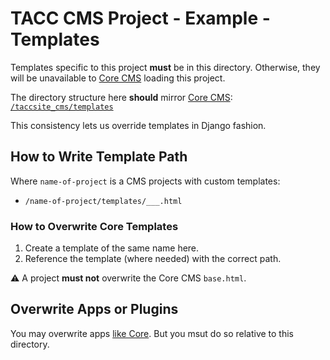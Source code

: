 # TACC CMS Project - Example - Templates

Templates specific to this project __must__ be in this directory.
Otherwise, they will be unavailable to [Core CMS] loading this project.

The directory structure here __should__ mirror [Core CMS]:
  [`/taccsite_cms/templates`][core-tpl-dir]

This consistency lets us override templates in Django fashion.

[Core CMS]: https://github.com/TACC/Core-CMS
[core-tpl-dir]: https://github.com/TACC/Core-CMS/blob/main/taccsite_cms/static/site_cms

## How to Write Template Path

Where `name-of-project` is a CMS projects with custom templates:

- `/name-of-project/templates/___.html`

### How to Overwrite Core Templates

1. Create a template of the same name here.
2. Reference the template (where needed) with the correct path.

⚠️ A project __must not__ overwrite the Core CMS `base.html`.

## Overwrite Apps or Plugins

You may overwrite apps [like Core][core-overwrite-doc].
But you msut do so relative to this directory.

[core-overwrite-doc]: https://github.com/TACC/Core-CMS/tree/main/taccsite_cms/templates/README.md#overwrite-apps-or-plugins
